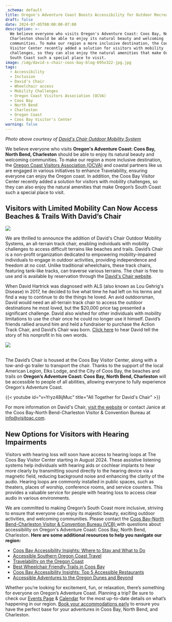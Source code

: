 ```yaml
---
_schema: default
title: Oregon's Adventure Coast Boosts Accessibility for Outdoor Recreation
draft: false
date: 2024-07-05T00:00:00-07:00
description: >-
  We believe everyone who visits Oregon's Adventure Coast: Coos Bay, North Bend,
  Charleston should be able to enjoy its natural beauty and welcoming
  communities. To make our region a more inclusive destination, the Coos Bay
  Visitor Center recently added a solution for visitors with mobility
  challenges, so they can also enjoy the natural amenities that make Oregon’s
  South Coast such a special place to visit.
image: /img/david-s-chair-coos-bay-blog-695x322-jpg.jpg
tags:
  - Accessibility
  - Inclusion
  - David's Chair
  - Wheelchair access
  - Mobility Challenges
  - Oregon Coast Visitors Association (OCVA)
  - Coos Bay
  - North Bend
  - Charleston
  - Oregon Coast
  - Coos Bay Visitor's Center
warning: false
---
```

*Photo above courtesy of* <a href="https://davidschair.org/" target="_blank" rel="noopener"><em>David's Chair Outdoor Mobility System</em></a>

We believe everyone who visits **Oregon's Adventure Coast: Coos Bay, North Bend, Charleston** should be able to enjoy its natural beauty and welcoming communities. To make our region a more inclusive destination, the [Oregon Coast Visitors Association (OCVA)](https://visittheoregoncoast.com/) and coastal partners like us are engaged in various initiatives to enhance Travelability, ensuring everyone can enjoy the Oregon coast. In addition, the Coos Bay Visitor Center recently added a solution for visitors with mobility challenges, so they can also enjoy the natural amenities that make Oregon’s South Coast such a special place to visit.

## Visitors with Limited Mobility Can Now Access Beaches & Trails With David’s Chair

![](/img/david-s-chair-coos-bay-visitor-s-center.jpg)

We are thrilled to announce the addition of David's Chair Outdoor Mobility Systems, an all-terrain track chair, enabling individuals with mobility challenges to access difficult terrains like beaches and trails. David’s Chair is a non-profit organization dedicated to empowering mobility-impaired individuals to engage in outdoor activities, providing independence and freedom at no cost. Unlike traditional wheelchairs, these track chairs, featuring tank-like tracks, can traverse various terrains. The chair is free to use and is available by reservation through the [David's Chair website](https://davidschair.org/).

When David Hartrick was diagnosed with ALS (also known as Lou Gehrig's Disease) in 2017, he decided to live what time he had left on his terms and find a way to continue to do the things he loved. An avid outdoorsman, David would need an all-terrain track chair to access the outdoor destinations he most loved, but the $20,000 price tag presented a significant challenge. David also wished for other individuals with mobility limitations to use the chair once he could no longer use it himself. David’s friends rallied around him and held a fundraiser to purchase the Action Track Chair, and David’s Chair was born. [Click here](https://www.youtube.com/watch?v=cSSr1GIoHzg) to hear David tell the story of his nonprofit in his own words.

![](/img/david-s-chair-coos-bay-visitor-s-center-1.jpg)

<br>The David’s Chair is housed at the Coos Bay Visitor Center, along with a tow-and-go trailer to transport the chair. Thanks to the support of the local American Legion, Elks Lodge, and the City of Coos Bay, the beaches and trails on **Oregon’s Adventure Coast: Coos Bay, North Bend, Charleston** will be accessible to people of all abilities, allowing everyone to fully experience Oregon's Adventure Coast.

{{< youtube id="v=Yryz48ijMuc" title="All Together for David's Chair" >}}

For more information on David's Chair, [visit the website](https://davidschair.org/) or contact Janice at the Coos Bay-North Bend-Charleston Visitor & Convention Bureau at [info@visitoac.com](mailto:info@visitoac.com).

## New Options for Visitors with Hearing Impairments

Visitors with hearing loss will soon have access to hearing loops at The Coos Bay Visitor Center starting in August 2024. These assistive listening systems help individuals with hearing aids or cochlear implants to hear more clearly by transmitting sound directly to the hearing device via a magnetic field, reducing background noise and enhancing the clarity of the audio. Hearing loops are commonly installed in public spaces, such as theaters, places of worship, conference rooms, and service counters. This provides a valuable service for people with hearing loss to access clear audio in various environments.

We are committed to making Oregon’s South Coast more inclusive, striving to ensure that everyone can enjoy its majestic beauty, exciting outdoor activities, and welcoming communities. Please contact the [<u>Coos Bay-North Bend-Charleston Visitor &amp; Convention Bureau (VCB) </u>](https://www.oregonsadventurecoast.com/contact/)with questions about accessibility on Oregon's Adventure Coast: Coos Bay, North Bend, Charleston. **Here are some additional resources to help you navigate our region:**

* [Coos Bay Accessibility Insights: Where to Stay and What to Do](https://blog.wheeltheworld.com/where-to-stay-and-what-to-do-in-coos-bay-and-their-accessibility/#:~:text=Coos%20Bay%20Boardwalk,-For%20a%20leisurely&amp;text=Almost%20all%20boardwalk%20areas%20also,are%20fully%20accessible%20as%20well.)
* [Accessible Southern Oregon Coast Travel](https://visittheoregoncoast.com/travel-guides/how-to/accessible-southern-oregon-coast-travel/)
* [Travelability on the Oregon Coast](https://visittheoregoncoast.com/travelability-on-the-oregon-coast/)
* [Best Wheelchair Friendly Trails in Coos Bay](https://www.alltrails.com/us/oregon/coos-bay/ada)
* [Coos Bay Accessibility Insights: Top 5 Accessible Restaurants](https://blog.wheeltheworld.com/top-6-accessible-restaurants-in-coos-bay-oregon/)
* [Accessible Adventures to the Oregon Dunes and Beyond](https://traveloregon.com/things-to-do/outdoor-recreation/accessible-adventures-to-the-oregon-dunes-and-beyond/)

Whether you’re looking for excitement, fun, or relaxation, there’s something for everyone on Oregon’s Adventure Coast. Planning a trip? Be sure to check our [Events Page](https://www.oregonsadventurecoast.com/events/) & [Calendar](https://www.oregonsadventurecoast.com/calendar/) for the most up-to-date details on what’s happening in our region. [Book your accommodations early](https://www.oregonsadventurecoast.com/lodging/) to ensure you have the perfect base for your adventures in Coos Bay, North Bend, and Charleston.<br>